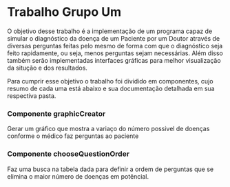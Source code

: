 # Trabalho Grupo Um
O objetivo desse trabalho é a implementação de um programa capaz de simular o diagnóstico da doença de um Paciente por um Doutor através de diversas perguntas feitas pelo mesmo de forma com que o diagnóstico seja feito rapidamente, ou seja, menos perguntas sejam necessárias. Além disso também serão implementadas interfaces gráficas para melhor visualização da situção e dos resultados.

Para cumprir esse objetivo o trabalho foi dividido em componentes, cujo resumo de cada uma está abaixo e sua documentação detalhada em sua respectiva pasta.

### Componente graphicCreator
Gerar um gráfico que mostra a variaço do número possivel de doenças conforme o médico faz perguntas ao paciente

### Componente chooseQuestionOrder
Faz uma busca na tabela dada para definir a ordem de perguntas que se elimina o maior número de doenças em potêncial.
